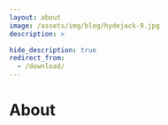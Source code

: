 ```yaml
---
layout: about
image: /assets/img/blog/hydejack-9.jpg
description: >

hide_description: true
redirect_from:
  - /download/
---
```


# About

<!--author-->
